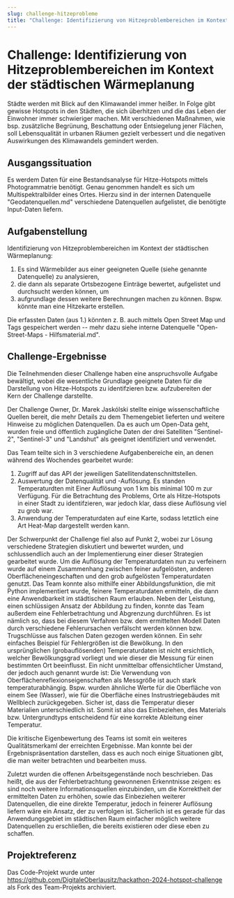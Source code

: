 ```yaml
---
slug: challenge-hitzeprobleme
title: "Challenge: Identifizierung von Hitzeproblembereichen im Kontext der städtischen Wärmeplanung"
---
```


# Challenge: Identifizierung von Hitzeproblembereichen im Kontext der städtischen Wärmeplanung

Städte werden mit Blick auf den Klimawandel immer heißer. In Folge gibt gewisse Hotspots in den Städten, die sich überhitzen und die das Leben der Einwohner immer schwieriger machen. Mit verschiedenen Maßnahmen, wie bsp. zusätzliche Begrünung, Beschattung oder Entsiegelung jener Flächen, soll Lebensqualität in urbanen Räumen gezielt verbessert und die negativen Auswirkungen des Klimawandels gemindert werden.

## Ausgangssituation

Es werdem Daten für eine Bestandsanalyse für Hitze-Hotspots mittels Photogrammatrie benötigt. Genau genommen handelt es sich um Multispektralbilder eines Ortes. Hierzu sind in der internen Datenquelle "Geodatenquellen.md" verschiedene Datenquellen aufgelistet, die benötigte Input-Daten liefern.

## Aufgabenstellung

Identifizierung von Hitzeproblembereichen im Kontext der städtischen Wärmeplanung: 

1. Es sind Wärmebilder aus einer geeigneten Quelle (siehe genannte Datenquelle) zu analysieren,
2. die dann als separate Ortsbezogene Einträge bewertet, aufgelistet und durchsucht werden können, um
3. aufgrundlage dessen weitere Berechnungen machen zu können. Bspw. könnte man eine Hitzekarte erstellen.

Die erfassten Daten (aus 1.) könnten z. B. auch mittels Open Street Map und Tags gespeichert werden -- mehr dazu siehe interne Datenquelle "Open-Street-Maps - Hilfsmaterial.md".

## Challenge-Ergebnisse

Die Teilnehmenden dieser Challenge haben eine anspruchsvolle Aufgabe bewältigt, wobei die wesentliche Grundlage geeignete Daten für die Darstellung von Hitze-Hotspots zu identifzieren bzw. aufzubereiten der Kern der Challenge darstellte.

Der Challenge Owner, Dr. Marek Jaskólski stellte einige wissenschaftliche Quellen bereit, die mehr Details zu dem Themengebiet lieferten und weitere Hinweise zu möglichen Datenquellen. Da es auch um Open-Data geht, wurden freie und öffentlich zugängliche Daten der drei Satelliten "Sentinel-2", "Sentinel-3" und "Landshut" als geeignet identifiziert und verwendet.

Das Team teilte sich in 3 verschiedene Aufgabenbereiche ein, an denen während des Wochendes gearbeitet wurde:

1. Zugriff auf das API der jeweiligen Satellitendatenschnittstellen.
2. Auswertung der Datenqualität und -Auflösung. Es standen Temperaturdten mit Einer Auflösung von 1 km bis minimal 100 m zur Verfügung. Für die Betrachtung des Problems, Orte als Hitze-Hotspots in einer Stadt zu identifzieren, war jedoch klar, dass diese Auflösung viel zu grob war.
3. Anwendung der Temperaturdaten auf eine Karte, sodass letztlich eine Art Heat-Map dargestellt werden kann.

Der Schwerpunkt der Challenge fiel also auf Punkt 2, wobei zur Lösung verschiedene Strategien diskutiert und bewertet wurden, und schlussendlich auch an der Implementierung einer dieser Strategien gearbeitet wurde. Um die Auflösung der Temperaturdaten nun zu verfeinern wurde auf einem Zusammenhang zwischen feiner aufgelösten, anderen Oberflächeneingeschaften und den grob aufgelösten Temperaturdaten genutzt. Das Team konnte also mithilfe einer Abbildungsfunktion, die mit Python implementiert wurde, feinere Temperaturdaten ermitteln, die dann eine Anwendbarkeit im städtischen Raum erlauben.
Neben der Leistung, einen schlüssigen Ansatz der Abbildung zu finden, konnte das Team außerdem eine Fehlerbetrachtung und Abgrenzung durchführen. Es ist nämlich so, dass bei diesem Verfahren bzw. dem ermittelten Modell Daten durch verschiedene Fehlerursachen verfälscht werden können bzw. Trugschlüsse aus falschen Daten gezogen werden können. Ein sehr einfaches Beispiel für Fehlergrößen ist die Bewölkung. In den ursprünglichen (grobauflösenden) Temperaturdaten ist nicht ersichtlich, welcher Bewölkungsgrad vorliegt und wie dieser die Messung für einen bestimmten Ort beeinflusst. Ein nicht unmittelbar offensichtlicher Umstand, der jedoch auch genannt wurde ist: Die Verwendung von Oberflächenreflexionseigenschaften als Messgröße ist auch stark temperaturabhängig. Bspw. wurden ähnliche Werte für die Oberfläche von einem See (Wasser), wie für die Oberfläche eines Instrustriegebäudes mit Wellblech zurückgegeben. Sicher ist, dass die Temperatur dieser Materialien unterschiedlich ist. Somit ist also das Einbeziehen, des Materials bzw. Untergrundtyps entscheidend für eine korrekte Ableitung einer Temperatur.

Die kritische Eigenbewertung des Teams ist somit ein weiteres Qualitätsmerkaml der erreichten Ergebnisse. Man konnte bei der Ergebnispräsentation darstellen, dass es auch noch einige Situationen gibt, die man weiter betrachten und bearbeiten muss.

Zuletzt wurden die offenen Arbeitsgegenstände noch beschrieben. Das heißt, die aus der Fehlerbetrachtung gewonnenen Erkenntnisse zeigen: es sind noch weitere Informationsquellen einzubinden, um die Korrektheit der ermittelten Daten zu erhöhen, sowie das Einbeziehen weiterer Datenquellen, die eine direkte Temperatur, jedoch in feinerer Auflösung liefern wäre ein Ansatz, der zu verfolgen ist. Sicherlich ist es gerade für das Anwendungsgebiet im städtischen Raum einfacher möglich weitere Datenquellen zu erschließen, die bereits existieren oder diese eben zu schaffen.

## Projektreferenz

Das Code-Projekt wurde unter https://github.com/DigitaleOberlausitz/hackathon-2024-hotspot-challenge als Fork des Team-Projekts archiviert.